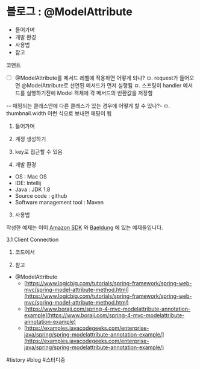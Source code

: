# 블로그 : @ModelAttribute
* 들어가며
* 개발 환경
* 사용법
* 참고

코멘트
- [ ] @ModelAttribute를 메서드 레벨에 적용하면 어떻게 되나?
ㅁ. request가 들어오면 @ModelAttribute로 선언된 메서드가 먼저 실행됨
ㅁ. 스프링이 handler 메서드를 실행하기전에 Model 객체에 각 메서드의 반환값을 저장함

-- 매핑되는 클래스안에 다른 클래스가 있는 경우에 어떻게 할 수 있나?-
ㅁ. thumbnail.width 이런 식으로 보내면 매핑이 됨

1. 들어가며

1. 계정 생성하기
2. key로 접근할 수 있음

2. 개발 환경

* OS : Mac OS
* IDE: Intellij
* Java : JDK 1.8
* Source code : github
* Software management tool : Maven

3. 사용법

작성한 예제는 이미 [Amazon SDK](https://docs.aws.amazon.com/ko_kr/sdk-for-java/v1/developer-guide/examples-s3.html) 와 [Baeldung](https://www.baeldung.com/aws-s3-java) 에 있는 예제들입니다. 

3.1 Client Connection

1. 코드에서

4. 참고

* @ModelAttribute
	* [https://www.logicbig.com/tutorials/spring-framework/spring-web-mvc/spring-model-attribute-method.html](https://www.logicbig.com/tutorials/spring-framework/spring-web-mvc/spring-model-attribute-method.html)
	* [https://www.boraji.com/spring-4-mvc-modelattribute-annotation-example](https://www.boraji.com/spring-4-mvc-modelattribute-annotation-example)
	* [https://examples.javacodegeeks.com/enterprise-java/spring/spring-modelattribute-annotation-example/](https://examples.javacodegeeks.com/enterprise-java/spring/spring-modelattribute-annotation-example/)

#tistory #blog #스터디중